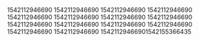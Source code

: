 1542112946690
1542112946690
1542112946690
1542112946690
1542112946690
1542112946690
1542112946690
1542112946690
1542112946690
1542112946690
1542112946690
1542112946690
1542112946690
1542112946690
15421129466901542155366435